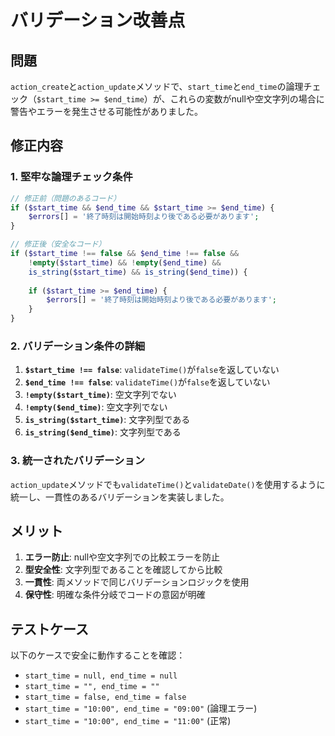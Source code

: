 # バリデーション改善点

## 問題
`action_create`と`action_update`メソッドで、`start_time`と`end_time`の論理チェック（`$start_time >= $end_time`）が、これらの変数がnullや空文字列の場合に警告やエラーを発生させる可能性がありました。

## 修正内容

### 1. 堅牢な論理チェック条件
```php
// 修正前（問題のあるコード）
if ($start_time && $end_time && $start_time >= $end_time) {
    $errors[] = '終了時刻は開始時刻より後である必要があります';
}

// 修正後（安全なコード）
if ($start_time !== false && $end_time !== false && 
    !empty($start_time) && !empty($end_time) && 
    is_string($start_time) && is_string($end_time)) {
    
    if ($start_time >= $end_time) {
        $errors[] = '終了時刻は開始時刻より後である必要があります';
    }
}
```

### 2. バリデーション条件の詳細

1. **`$start_time !== false`**: `validateTime()`が`false`を返していない
2. **`$end_time !== false`**: `validateTime()`が`false`を返していない
3. **`!empty($start_time)`**: 空文字列でない
4. **`!empty($end_time)`**: 空文字列でない
5. **`is_string($start_time)`**: 文字列型である
6. **`is_string($end_time)`**: 文字列型である

### 3. 統一されたバリデーション

`action_update`メソッドでも`validateTime()`と`validateDate()`を使用するように統一し、一貫性のあるバリデーションを実装しました。

## メリット

1. **エラー防止**: nullや空文字列での比較エラーを防止
2. **型安全性**: 文字列型であることを確認してから比較
3. **一貫性**: 両メソッドで同じバリデーションロジックを使用
4. **保守性**: 明確な条件分岐でコードの意図が明確

## テストケース

以下のケースで安全に動作することを確認：

- `start_time = null, end_time = null`
- `start_time = "", end_time = ""`
- `start_time = false, end_time = false`
- `start_time = "10:00", end_time = "09:00"` (論理エラー)
- `start_time = "10:00", end_time = "11:00"` (正常)
